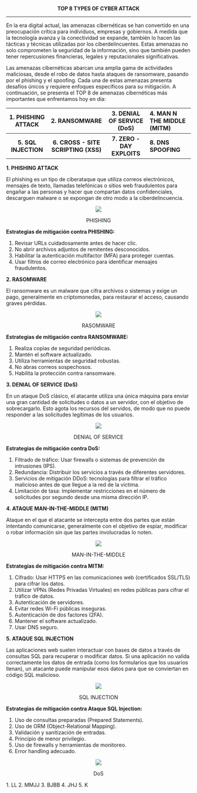 
**<p align="center">TOP 8 TYPES OF CYBER ATTACK</p>**

-------
En la era digital actual, las amenazas cibernéticas se han convertido en una preocupación crítica para individuos, empresas y gobiernos. A medida que la tecnología avanza y la conectividad se expande, también lo hacen las tácticas y técnicas utilizadas por los ciberdelincuentes. Estas amenazas no solo comprometen la seguridad de la información, sino que también pueden tener repercusiones financieras, legales y reputacionales significativas.

Las amenazas cibernéticas abarcan una amplia gama de actividades maliciosas, desde el robo de datos hasta ataques de ransomware, pasando por el phishing y el spoofing. Cada una de estas amenazas presenta desafíos únicos y requiere enfoques específicos para su mitigación. A continuación, se presenta el TOP 8 de amenazas cibernéticas más importantes que enfrentamos hoy en día:

<table>
<thead>
<tr>
<th>1. PHISHING ATTACK</th>
<th>2. RANSOMWARE</th>
<th>3. DENIAL OF SERVICE (DoS)</th>
<th style="text-align: left">4. MAN N THE MIDDLE (MITM)</th>
</tr>
</thead>
<tbody>
<tr>
<th>5. SQL INJECTION</th>
<th>6. CROSS - SITE SCRIPTING (XSS)</th>
<th>7. ZERO - DAY EXPLOITS</th>
<th style="text-align: left">8. DNS SPOOFING</th>
</tr>
</tbody>
</table>


**1. PHISHING ATTACK**

El phishing es un tipo de ciberataque que utiliza correos electrónicos, mensajes de texto, llamadas telefónicas o sitios web fraudulentos para engañar a las personas y hacer que compartan datos confidenciales, descarguen malware o se expongan de otro modo a la ciberdelincuencia.

<p align="center">
  <img src="IMAGENES/PHISHING.webp">
</p>
<p align="center"> PHISHING </p>

**Estrategias de mitigación contra PHISHING:**

1.	Revisar URLs cuidadosamente antes de hacer clic.
2.	No abrir archivos adjuntos de remitentes desconocidos.
3.	Habilitar la autenticación multifactor (MFA) para proteger cuentas.
4.	Usar filtros de correo electrónico para identificar mensajes fraudulentos.

**2. RASOMWARE**

El ransomware es un malware que cifra archivos o sistemas y exige un pago, generalmente en criptomonedas, para restaurar el acceso, causando graves pérdidas.

<p align="center">
  <img src="IMAGENES/RANSOMWARE.jpg">
</p>
<p align="center"> RASOMWARE </p>

**Estrategias de mitigación contra RANSOMWARE:**

1. Realiza copias de seguridad periódicas.
2. Mantén el software actualizado.
3. Utiliza herramientas de seguridad robustas.
4. No abras correos sospechosos.
5. Habilita la protección contra ransomware.

**3. DENIAL OF SERVICE (DoS)**

En un ataque DoS clásico, el atacante utiliza una única máquina para enviar una gran cantidad de solicitudes o datos a un servidor, con el objetivo de sobrecargarlo. Esto agota los recursos del servidos, de modo que no puede responder a las solicitudes legítimas de los usuarios.

<p align="center">
  <img src="IMAGENES/DoS.png">
</p>
<p align="center"> DENIAL OF SERVICE </p>

**Estrategias de mitigación contra DoS:**

1.	Filtrado de tráfico: Usar firewalls o sistemas de prevención de intrusiones (IPS).
2.	Redundancia: Distribuir los servicios a través de diferentes servidores.
3.	Servicios de mitigación DDoS:  tecnologías para filtrar el tráfico malicioso antes de que llegue a la red de la víctima.
4.	Limitación de tasa: Implementar restricciones en el número de solicitudes por segundo desde una misma dirección IP.

**4. ATAQUE MAN-IN-THE-MIDDLE (MITM)**

Ataque en el que el atacante se intercepta entre dos partes que están intentando comunicarse, generalmente con el objetivo de espiar, modificar o robar información sin que las partes involucradas lo noten.

<p align="center">
  <img src="IMAGENES/MITM.png">
</p>
<p align="center"> MAN-IN-THE-MIDDLE </p>

**Estrategias de mitigación contra MITM:**

1. Cifrado: Usar HTTPS en las comunicaciones web (certificados SSL/TLS) para cifrar los datos.
2. Utilizar VPNs (Redes Privadas Virtuales) en redes públicas para cifrar el tráfico de datos.
3. Autenticación de servidores.
4. Evitar redes Wi-Fi públicas inseguras.
5. Autenticación de dos factores (2FA).
6. Mantener el software actualizado.
7. Usar DNS seguro.

**5. ATAQUE SQL INJECTION**

Las aplicaciones web suelen interactuar con bases de datos a través de consultas SQL para recuperar o modificar datos. Si una aplicación no valida correctamente los datos de entrada (como los formularios que los usuarios llenan), un atacante puede manipular esos datos para que se conviertan en código SQL malicioso.

<p align="center">
  <img src="IMAGENES/SQL.png">
</p>
<p align="center"> SQL INJECTION </p>

**Estrategias de mitigación contra Ataque SQL Injection:**

1. Uso de consultas preparadas (Prepared Statements).
2. Uso de ORM (Object-Relational Mapping).
3. Validación y sanitización de entradas.
4. Principio de menor privilegio.
5. Uso de firewalls y herramientas de monitoreo.
6. Error handling adecuado.

<p align="center">
  <img src="IMAGENES/DOS.jpg">
</p>
<p align="center"> DoS </p>
1. LL
2. MMJJ
3. BJBB
4. JHJ
5. K
